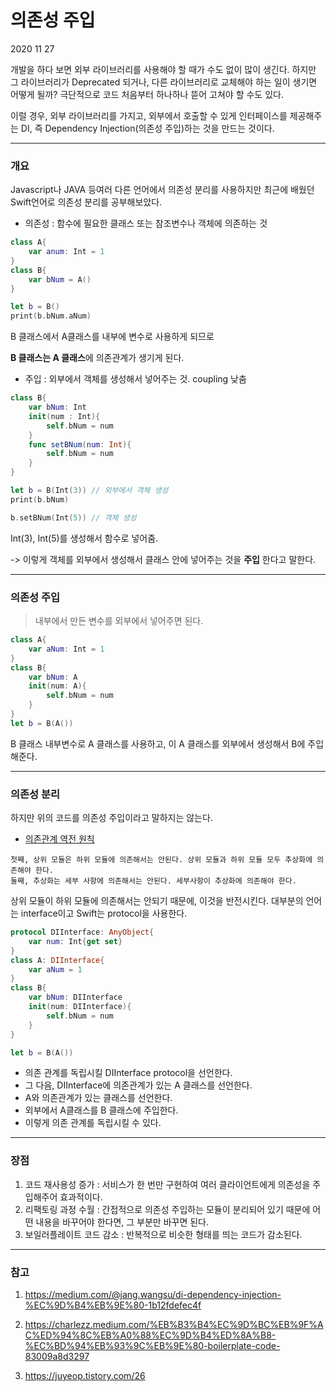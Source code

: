 # 의존성 주입

2020 11 27

개발을 하다 보면 외부 라이브러리를 사용해야 할 때가 수도 없이 많이 생긴다. 하지만 그 라이브러리가 Deprecated 되거나, 다른 라이브러리로 교체해야 하는 일이 생기면 어떻게 될까? 극단적으로 코드 처음부터 하나하나 뜯어 고쳐야 할 수도 있다.  

이럴 경우, 외부 라이브러리를 가지고, 외부에서 호출할 수 있게 인터페이스를 제공해주는 DI, 즉 Dependency Injection(의존성 주입)하는 것을 만드는 것이다.

---

### 개요

Javascript나 JAVA 등여러 다른 언어에서 의존성 분리를 사용하지만 최근에 배웠던 Swift언어로 의존성 분리를 공부해보았다.

- 의존성 : 함수에 필요한 클래스 또는 참조변수나 객체에 의존하는 것

```swift
class A{
    var anum: Int = 1
}
class B{
    var bNum = A()
}

let b = B()
print(b.bNum.aNum)
```

B 클래스에서 A클래스를 내부에 변수로 사용하게 되므로

**B 클래스는 A 클래스**에 의존관계가 생기게 된다.

- 주입 : 외부에서 객체를 생성해서 넣어주는 것. coupling 낮춤

```swift
class B{
    var bNum: Int
    init(num : Int){
        self.bNum = num
    }
    func setBNum(num: Int){
        self.bNum = num
    }
}

let b = B(Int(3)) // 외부에서 객체 생성
print(b.bNum)

b.setBNum(Int(5)) // 객체 생성

```

Int(3), Int(5)를 생성해서 함수로 넣어줌.

-> 이렇게 객체를 외부에서 생성해서 클래스 안에 넣어주는 것을 **주입** 한다고 말한다.

---

### 의존성 주입

> 내부에서 만든 변수를 외부에서 넣어주면 된다.

```swift
class A{
    var aNum: Int = 1
}
class B{
    var bNum: A
    init(num: A){
        self.bNum = num
    }
}
let b = B(A())
```

B 클래스 내부변수로 A 클래스를 사용하고, 이 A 클래스를 외부에서 생성해서 B에 주입해준다.

---

### 의존성 분리

하지만 위의 코드를 의존성 주입이라고 말하지는 않는다. 

- [의존관계 역전 원칙](https://ko.wikipedia.org/wiki/%EC%9D%98%EC%A1%B4%EA%B4%80%EA%B3%84_%EC%97%AD%EC%A0%84_%EC%9B%90%EC%B9%99)

```
첫째, 상위 모듈은 하위 모듈에 의존해서는 안된다. 상위 모듈과 하위 모듈 모두 추상화에 의존해야 한다.
둘째, 추상화는 세부 사항에 의존해서는 안된다. 세부사항이 추상화에 의존해야 한다. 
```

상위 모듈이 하위 모듈에 의존해서는 안되기 때문에, 이것을 반전시킨다. 대부분의 언어는 interface이고 Swift는 protocol을 사용한다.

```swift
protocol DIInterface: AnyObject{
    var num: Int{get set}
}
class A: DIInterface{
    var aNum = 1
}
class B{
    var bNum: DIInterface
    init(num: DIInterface){
        self.bNum = num
    }
}

let b = B(A())
```

- 의존 관계를 독립시킬 DIInterface protocol을 선언한다. 
- 그 다음, DIInterface에 의존관계가 있는 A 클래스를 선언한다.
- A와 의존관계가 있는 클래스를 선언한다.
- 외부에서 A클래스를 B 클래스에 주입한다. 
- 이렇게 의존 관계를 독립시킬 수 있다.

---

### 장점

1. 코드 재사용성 증가 : 서비스가 한 번만 구현하여 여러 클라이언트에게 의존성을 주입해주어 효과적이다.
2. 리팩토링 과정 수월 : 간접적으로 의존성 주입하는 모듈이 분리되어 있기 때문에 어떤 내용을 바꾸어야 한다면, 그 부분만 바꾸면 된다.
3. 보일러플레이트 코드 감소 : 반복적으로 비슷한 형태를 띄는 코드가 감소된다.



---

### 참고

1. https://medium.com/@jang.wangsu/di-dependency-injection-%EC%9D%B4%EB%9E%80-1b12fdefec4f

2. https://charlezz.medium.com/%EB%B3%B4%EC%9D%BC%EB%9F%AC%ED%94%8C%EB%A0%88%EC%9D%B4%ED%8A%B8-%EC%BD%94%EB%93%9C%EB%9E%80-boilerplate-code-83009a8d3297
3. https://juyeop.tistory.com/26